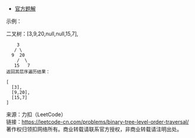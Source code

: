* [官方题解](https://leetcode-cn.com/problems/binary-tree-level-order-traversal/solution/er-cha-shu-de-ceng-xu-bian-li-by-leetcode-solution/)

示例：

二叉树：[3,9,20,null,null,15,7],
```
    3
   / \
  9  20
    /  \
   15   7
返回其层序遍历结果：

[
  [3],
  [9,20],
  [15,7]
]
```

来源：力扣（LeetCode）<br>
链接：https://leetcode-cn.com/problems/binary-tree-level-order-traversal/<br>
著作权归领扣网络所有。商业转载请联系官方授权，非商业转载请注明出处。<br>